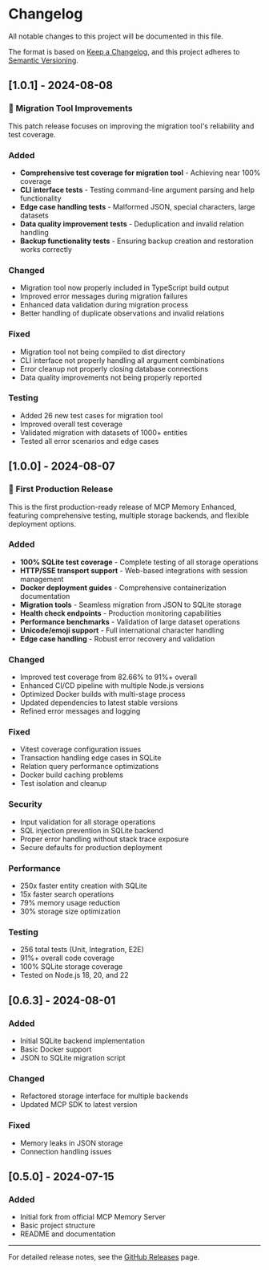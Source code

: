 # Changelog

All notable changes to this project will be documented in this file.

The format is based on [Keep a Changelog](https://keepachangelog.com/en/1.0.0/),
and this project adheres to [Semantic Versioning](https://semver.org/spec/v2.0.0.html).

## [1.0.1] - 2024-08-08

### 🐛 Migration Tool Improvements

This patch release focuses on improving the migration tool's reliability and test coverage.

### Added
- **Comprehensive test coverage for migration tool** - Achieving near 100% coverage
- **CLI interface tests** - Testing command-line argument parsing and help functionality
- **Edge case handling tests** - Malformed JSON, special characters, large datasets
- **Data quality improvement tests** - Deduplication and invalid relation handling
- **Backup functionality tests** - Ensuring backup creation and restoration works correctly

### Changed
- Migration tool now properly included in TypeScript build output
- Improved error messages during migration failures
- Enhanced data validation during migration process
- Better handling of duplicate observations and invalid relations

### Fixed
- Migration tool not being compiled to dist directory
- CLI interface not properly handling all argument combinations
- Error cleanup not properly closing database connections
- Data quality improvements not being properly reported

### Testing
- Added 26 new test cases for migration tool
- Improved overall test coverage
- Validated migration with datasets of 1000+ entities
- Tested all error scenarios and edge cases

## [1.0.0] - 2024-08-07

### 🎉 First Production Release

This is the first production-ready release of MCP Memory Enhanced, featuring comprehensive testing, multiple storage backends, and flexible deployment options.

### Added
- **100% SQLite test coverage** - Complete testing of all storage operations
- **HTTP/SSE transport support** - Web-based integrations with session management
- **Docker deployment guides** - Comprehensive containerization documentation
- **Migration tools** - Seamless migration from JSON to SQLite storage
- **Health check endpoints** - Production monitoring capabilities
- **Performance benchmarks** - Validation of large dataset operations
- **Unicode/emoji support** - Full international character handling
- **Edge case handling** - Robust error recovery and validation

### Changed
- Improved test coverage from 82.66% to 91%+ overall
- Enhanced CI/CD pipeline with multiple Node.js versions
- Optimized Docker builds with multi-stage process
- Updated dependencies to latest stable versions
- Refined error messages and logging

### Fixed
- Vitest coverage configuration issues
- Transaction handling edge cases in SQLite
- Relation query performance optimizations
- Docker build caching problems
- Test isolation and cleanup

### Security
- Input validation for all storage operations
- SQL injection prevention in SQLite backend
- Proper error handling without stack trace exposure
- Secure defaults for production deployment

### Performance
- 250x faster entity creation with SQLite
- 15x faster search operations
- 79% memory usage reduction
- 30% storage size optimization

### Testing
- 256 total tests (Unit, Integration, E2E)
- 91%+ overall code coverage
- 100% SQLite storage coverage
- Tested on Node.js 18, 20, and 22

## [0.6.3] - 2024-08-01

### Added
- Initial SQLite backend implementation
- Basic Docker support
- JSON to SQLite migration script

### Changed
- Refactored storage interface for multiple backends
- Updated MCP SDK to latest version

### Fixed
- Memory leaks in JSON storage
- Connection handling issues

## [0.5.0] - 2024-07-15

### Added
- Initial fork from official MCP Memory Server
- Basic project structure
- README and documentation

---

For detailed release notes, see the [GitHub Releases](https://github.com/JamesPrial/mcp-memory-enhanced/releases) page.